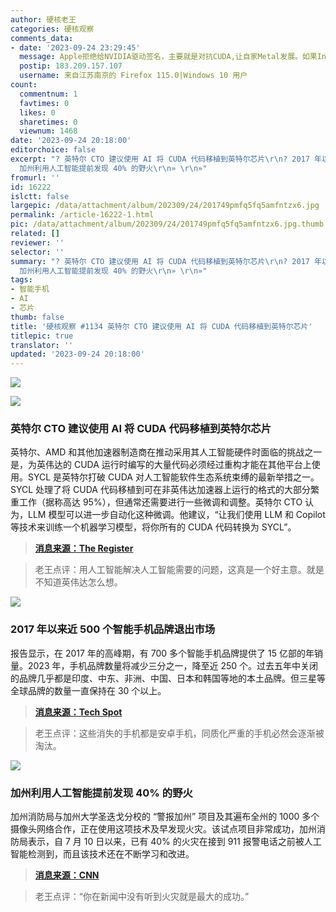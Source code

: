 ```yaml
---
author: 硬核老王
categories: 硬核观察
comments_data:
- date: '2023-09-24 23:29:45'
  message: Apple拒绝给NVIDIA驱动签名，主要就是对抗CUDA,让自家Metal发展。如果Intel支持了CUDA，很可能大家采购NVIDIA GPU的热情会降低，大概率NVIDIA是不会支持Intel额。当然格局打开就不一样了，但NVIDIA比较调皮，看看Linux下之前逆向，和Wayland的支持。现在好点了，被骇客威胁怕了，开始采用GBM了。
  postip: 183.209.157.107
  username: 来自江苏南京的 Firefox 115.0|Windows 10 用户
count:
  commentnum: 1
  favtimes: 0
  likes: 0
  sharetimes: 0
  viewnum: 1468
date: '2023-09-24 20:18:00'
editorchoice: false
excerpt: "? 英特尔 CTO 建议使用 AI 将 CUDA 代码移植到英特尔芯片\r\n? 2017 年以来近 500 个智能手机品牌退出市场\r\n?
  加州利用人工智能提前发现 40% 的野火\r\n» \r\n»"
fromurl: ''
id: 16222
islctt: false
largepic: /data/attachment/album/202309/24/201749pmfq5fq5amfntzx6.jpg
permalink: /article-16222-1.html
pic: /data/attachment/album/202309/24/201749pmfq5fq5amfntzx6.jpg.thumb.jpg
related: []
reviewer: ''
selector: ''
summary: "? 英特尔 CTO 建议使用 AI 将 CUDA 代码移植到英特尔芯片\r\n? 2017 年以来近 500 个智能手机品牌退出市场\r\n?
  加州利用人工智能提前发现 40% 的野火\r\n» \r\n»"
tags:
- 智能手机
- AI
- 芯片
thumb: false
title: '硬核观察 #1134 英特尔 CTO 建议使用 AI 将 CUDA 代码移植到英特尔芯片'
titlepic: true
translator: ''
updated: '2023-09-24 20:18:00'
---
```


![](/data/attachment/album/202309/24/201749pmfq5fq5amfntzx6.jpg)


![](/data/attachment/album/202309/24/201757f2nzg0zk2ml0lwdj.jpg)


### 英特尔 CTO 建议使用 AI 将 CUDA 代码移植到英特尔芯片


英特尔、AMD 和其他加速器制造商在推动采用其人工智能硬件时面临的挑战之一是，为英伟达的 CUDA 运行时编写的大量代码必须经过重构才能在其他平台上使用。SYCL 是英特尔打破 CUDA 对人工智能软件生态系统束缚的最新举措之一。SYCL 处理了将 CUDA 代码移植到可在非英伟达加速器上运行的格式的大部分繁重工作（据称高达 95%），但通常还需要进行一些微调和调整。英特尔 CTO 认为，LLM 模型可以进一步自动化这种微调。他建议，“让我们使用 LLM 和 Copilot 等技术来训练一个机器学习模型，将你所有的 CUDA 代码转换为 SYCL”。



> 
> **[消息来源：The Register](https://www.theregister.com/2023/09/21/intel_ai_cuda/?td=rt-9cp)**
> 
> 
> 



> 
> 老王点评：用人工智能解决人工智能需要的问题，这真是一个好主意。就是不知道英伟达怎么想。
> 
> 
> 


![](/data/attachment/album/202309/24/201811en4b343848wyw0na.jpg)


### 2017 年以来近 500 个智能手机品牌退出市场


报告显示，在 2017 年的高峰期，有 700 多个智能手机品牌提供了 15 亿部的年销量。2023 年，手机品牌数量将减少三分之一，降至近 250 个。过去五年中关闭的品牌几乎都是印度、中东、非洲、中国、日本和韩国等地的本土品牌。但三星等全球品牌的数量一直保持在 30 个以上。



> 
> **[消息来源：Tech Spot](https://www.techspot.com/news/100249-nearly-500-smartphone-brands-have-left-market-since.html)**
> 
> 
> 



> 
> 老王点评：这些消失的手机都是安卓手机，同质化严重的手机必然会逐渐被淘汰。
> 
> 
> 


![](/data/attachment/album/202309/24/201824v7x0wp2wbpzzz722.jpg)


### 加州利用人工智能提前发现 40% 的野火


加州消防局与加州大学圣迭戈分校的 “警报加州” 项目及其遍布全州的 1000 多个摄像头网络合作，正在使用这项技术及早发现火灾。该试点项目非常成功，加州消防局表示，自 7 月 10 日以来，已有 40% 的火灾在接到 911 报警电话之前被人工智能检测到，而且该技术还在不断学习和改进。



> 
> **[消息来源：CNN](https://www.cnn.com/2023/09/23/us/fighting-wildfire-with-ai-california-climate/index.html)**
> 
> 
> 



> 
> 老王点评：“你在新闻中没有听到火灾就是最大的成功。”
> 
> 
>
